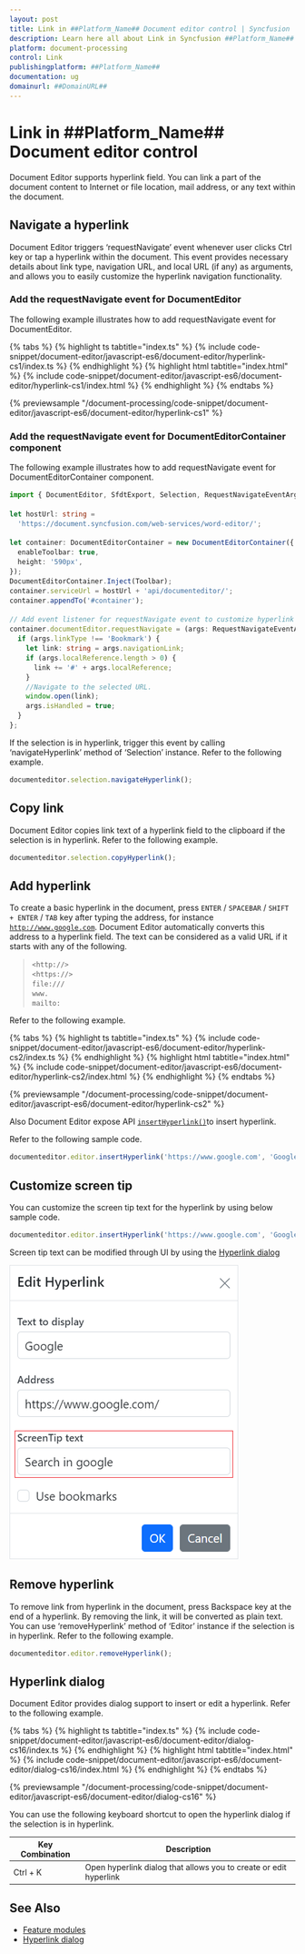 ```yaml
---
layout: post
title: Link in ##Platform_Name## Document editor control | Syncfusion
description: Learn here all about Link in Syncfusion ##Platform_Name## Document editor control of Syncfusion Essential JS 2 and more.
platform: document-processing
control: Link 
publishingplatform: ##Platform_Name##
documentation: ug
domainurl: ##DomainURL##
---
```


# Link in ##Platform_Name## Document editor control

Document Editor supports hyperlink field. You can link a part of the document content to Internet or file location, mail address, or any text within the document.

## Navigate a hyperlink

Document Editor triggers ‘requestNavigate’ event whenever user clicks Ctrl key or tap a hyperlink within the document. This event provides necessary details about link type, navigation URL, and local URL (if any) as arguments, and allows you to easily customize the hyperlink navigation functionality.

### Add the requestNavigate event for DocumentEditor

The following example illustrates how to add requestNavigate event for DocumentEditor.

 

 {% tabs %}
{% highlight ts tabtitle="index.ts" %}
{% include code-snippet/document-editor/javascript-es6/document-editor/hyperlink-cs1/index.ts %}
{% endhighlight %}
{% highlight html tabtitle="index.html" %}
{% include code-snippet/document-editor/javascript-es6/document-editor/hyperlink-cs1/index.html %}
{% endhighlight %}
{% endtabs %}
        
{% previewsample "/document-processing/code-snippet/document-editor/javascript-es6/document-editor/hyperlink-cs1" %}

### Add the requestNavigate event for DocumentEditorContainer component

The following example illustrates how to add requestNavigate event for DocumentEditorContainer component.

```ts
import { DocumentEditor, SfdtExport, Selection, RequestNavigateEventArgs } from '@syncfusion/ej2-documenteditor';

let hostUrl: string =
  'https://document.syncfusion.com/web-services/word-editor/';

let container: DocumentEditorContainer = new DocumentEditorContainer({
  enableToolbar: true,
  height: '590px',
});
DocumentEditorContainer.Inject(Toolbar);
container.serviceUrl = hostUrl + 'api/documenteditor/';
container.appendTo('#container');

// Add event listener for requestNavigate event to customize hyperlink navigation functionality
container.documentEditor.requestNavigate = (args: RequestNavigateEventArgs) => {
  if (args.linkType !== 'Bookmark') {
    let link: string = args.navigationLink;
    if (args.localReference.length > 0) {
      link += '#' + args.localReference;
    }
    //Navigate to the selected URL.
    window.open(link);
    args.isHandled = true;
  }
};
```

If the selection is in hyperlink, trigger this event by calling ‘navigateHyperlink’ method of ‘Selection’ instance. Refer to the following example.

```ts
documenteditor.selection.navigateHyperlink();
```

## Copy link

Document Editor copies link text of a hyperlink field to the clipboard if the selection is in hyperlink. Refer to the following example.

```ts
documenteditor.selection.copyHyperlink();
```

## Add hyperlink

To create a basic hyperlink in the document, press `ENTER` / `SPACEBAR` / `SHIFT + ENTER` / `TAB` key after typing the address, for instance [`http://www.google.com`](http://www.google.com). Document Editor automatically converts this address to a hyperlink field. The text can be considered as a valid URL if it starts with any of the following.

> `<http://>`<br>
> `<https://>`<br>
> `file:///`<br>
> `www.`<br>
> `mailto:`<br>

Refer to the following example.

 

 {% tabs %}
{% highlight ts tabtitle="index.ts" %}
{% include code-snippet/document-editor/javascript-es6/document-editor/hyperlink-cs2/index.ts %}
{% endhighlight %}
{% highlight html tabtitle="index.html" %}
{% include code-snippet/document-editor/javascript-es6/document-editor/hyperlink-cs2/index.html %}
{% endhighlight %}
{% endtabs %}
        
{% previewsample "/document-processing/code-snippet/document-editor/javascript-es6/document-editor/hyperlink-cs2" %}

Also Document Editor expose API [`insertHyperlink()`](https://ej2.syncfusion.com/documentation/api/document-editor/editor#inserthyperlink)to insert hyperlink.

Refer to the following sample code.

```ts
documenteditor.editor.insertHyperlink('https://www.google.com', 'Google');
```

## Customize screen tip

You can customize the screen tip text for the hyperlink by using below sample code.

```ts
documenteditor.editor.insertHyperlink('https://www.google.com', 'Google', '<<Screen tip text>>');
```

Screen tip text can be modified through UI by using the [Hyperlink dialog](./dialog#hyperlink-dialog)

![Add or modify the screen tip text for hyperlinks in a Word document.](images/screentip.png)

## Remove hyperlink

To remove link from hyperlink in the document, press Backspace key at the end of a hyperlink. By removing the link, it will be converted as plain text. You can use ‘removeHyperlink’ method of ‘Editor’ instance if the selection is in hyperlink. Refer to the following example.

```ts
documenteditor.editor.removeHyperlink();
```

## Hyperlink dialog

Document Editor provides dialog support to insert or edit a hyperlink. Refer to the following example.

 

 {% tabs %}
{% highlight ts tabtitle="index.ts" %}
{% include code-snippet/document-editor/javascript-es6/document-editor/dialog-cs16/index.ts %}
{% endhighlight %}
{% highlight html tabtitle="index.html" %}
{% include code-snippet/document-editor/javascript-es6/document-editor/dialog-cs16/index.html %}
{% endhighlight %}
{% endtabs %}
        
{% previewsample "/document-processing/code-snippet/document-editor/javascript-es6/document-editor/dialog-cs16" %}

You can use the following keyboard shortcut to open the hyperlink dialog if the selection is in hyperlink.

| Key Combination | Description |
|-----------------|-------------|
|Ctrl + K | Open hyperlink dialog that allows you to create or edit hyperlink|

## See Also

* [Feature modules](./feature-module)
* [Hyperlink dialog](./dialog#hyperlink-dialog)

